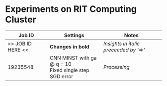 # Experiments on RIT Computing Cluster

| Job ID | Settings | Notes | 
|--------|----------|-------|
| >> JOB ID HERE << | **Changes in bold** | *Insights in italic preceeded by '=>'*| 
| 19235548 | CNN MINST with ga @ q = 10 <br> Fixed single step SGD error | *Processing* |
